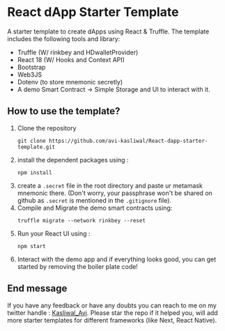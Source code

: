 # React dApp Starter Template

A starter template to create dApps using React & Truffle. The template includes the following tools and library:

- Truffle (W/ rinkbey and HDwalletProvider)
- React 18 (W/ Hooks and Context API)
- Bootstrap
- Web3JS
- Dotenv (to store mnemonic secretly)
- A demo Smart Contract -> Simple Storage and UI to interact with it.

## How to use the template?

1. Clone the repository
   ```
   git clone https://github.com/avi-kasliwal/React-dapp-starter-template.git
   ```
2. install the dependent packages using :
   ```
   npm install
   ```
3. create a `.secret` file in the root directory and paste ur metamask mnemonic there. (Don't worry, your passphrase won't be shared on github as `.secret` is mentioned in the `.gitignore` file).
4. Compile and Migrate the demo smart contracts using:
   ```
   truffle migrate --network rinkbey --reset
   ```
5. Run your React UI using :
   ```
   npm start
   ```
6. Interact with the demo app and if everything looks good, you can get started by removing the boiler plate code!

## End message

If you have any feedback or have any doubts you can reach to me on my twitter handle : <a href='https://twitter.com/Kasliwal_Avi' target='_blank'>Kasliwal_Avi</a>.
Please star the repo if it helped you, will add more starter templates for different frameworks (like Next, React Native).
